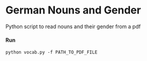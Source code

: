 # German Nouns and Gender

Python script to read nouns and their gender from a pdf

#### Run
`python vocab.py -f PATH_TO_PDF_FILE`
